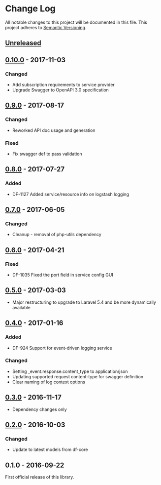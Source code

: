 # Change Log
All notable changes to this project will be documented in this file.
This project adheres to [Semantic Versioning](http://semver.org/).

## [Unreleased]

## [0.10.0] - 2017-11-03
### Changed
- Add subscription requirements to service provider
- Upgrade Swagger to OpenAPI 3.0 specification

## [0.9.0] - 2017-08-17
### Changed
- Reworked API doc usage and generation
### Fixed
- Fix swagger def to pass validation

## [0.8.0] - 2017-07-27
### Added
- DF-1127 Added service/resource info on logstash logging

## [0.7.0] - 2017-06-05
### Changed
- Cleanup - removal of php-utils dependency

## [0.6.0] - 2017-04-21
### Fixed
- DF-1035 Fixed the port field in service config GUI

## [0.5.0] - 2017-03-03
- Major restructuring to upgrade to Laravel 5.4 and be more dynamically available

## [0.4.0] - 2017-01-16
### Added
- DF-924 Support for event-driven logging service

### Changed
- Setting _event.response.content_type to application/json
- Updating supported request content-type for swagger definition
- Clear naming of log context options

## [0.3.0] - 2016-11-17
- Dependency changes only

## [0.2.0] - 2016-10-03
### Changed
- Update to latest models from df-core

## 0.1.0 - 2016-09-22
First official release of this library.

[Unreleased]: https://github.com/dreamfactorysoftware/df-logger/compare/0.10.0...HEAD
[0.10.0]: https://github.com/dreamfactorysoftware/df-logger/compare/0.9.0...0.10.0
[0.9.0]: https://github.com/dreamfactorysoftware/df-logger/compare/0.8.0...0.9.0
[0.8.0]: https://github.com/dreamfactorysoftware/df-logger/compare/0.7.0...0.8.0
[0.7.0]: https://github.com/dreamfactorysoftware/df-logger/compare/0.6.0...0.7.0
[0.6.0]: https://github.com/dreamfactorysoftware/df-logger/compare/0.5.0...0.6.0
[0.5.0]: https://github.com/dreamfactorysoftware/df-logger/compare/0.4.0...0.5.0
[0.4.0]: https://github.com/dreamfactorysoftware/df-logger/compare/0.3.0...0.4.0
[0.3.0]: https://github.com/dreamfactorysoftware/df-logger/compare/0.2.0...0.3.0
[0.2.0]: https://github.com/dreamfactorysoftware/df-logger/compare/0.1.0...0.2.0
